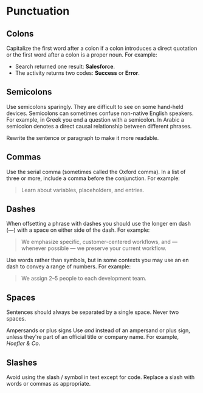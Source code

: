 ﻿# Punctuation

## Colons
Capitalize the first word after a colon if a colon introduces a direct quotation or the first word after a colon is a
proper noun. For example:

* Search returned one result: **Salesforce**. 
* The activity returns two codes: **Success** or **Error**.

## Semicolons
Use semicolons sparingly. They are difficult to see on some hand-held devices. Semicolons can sometimes confuse non-native
English speakers. For example, in Greek you end a question with a semicolon. In Arabic a semicolon denotes a direct causal
relationship between different phrases. 

Rewrite the sentence or paragraph to make it more readable.

## Commas
Use the serial comma (sometimes called the Oxford comma). In a list of three or more, include a comma before the conjunction.
For example: 
> Learn about variables, placeholders, and entries.

## Dashes
When offsetting a phrase with dashes you should use the longer em dash (—) with a space on either side of the dash. For example: 
> We emphasize specific, customer-centered workflows, and — whenever possible — we preserve your current workflow.

Use words rather than symbols, but in some contexts you may use an en dash to convey a range of numbers. For example:
> We assign 2–5 people to each development team.

## Spaces
Sentences should always be separated by a single space. Never two spaces.

Ampersands or plus signs
Use *and* instead of an ampersand or plus sign, unless they're part of an official title or company name. For example, *Hoefler & Co*.

## Slashes
Avoid using the slash / symbol in text except for code. Replace a slash with words or commas as appropriate.
